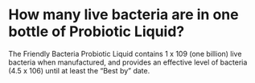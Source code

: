 # How many live bacteria are in one bottle of Probiotic Liquid?

The Friendly Bacteria Probiotic Liquid contains 1 x 109 (one billion) live bacteria when manufactured, and provides an effective level of bacteria (4.5 x 106) until at least the “Best by” date.